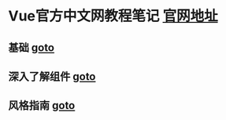 # Vue官方中文网教程笔记 [官网地址](https://cn.vuejs.org/v2/guide/)

## 基础 [goto](doc/20200609001.md)

## 深入了解组件 [goto](doc/20200609002.md)

## 风格指南 [goto](doc/20200612001.md)
